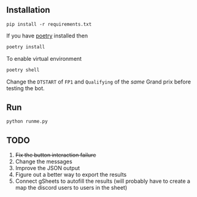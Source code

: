 ## Installation

```
pip install -r requirements.txt
```
If you have [poetry](https://python-poetry.org/) installed then
```bash
poetry install
```
To enable virtual environment
```bash
poetry shell
```


Change the `DTSTART` of `FP1` and `Qualifying` of the *same* Grand prix before testing the bot.

## Run
```
python runme.py
```

## TODO
1. ~~Fix the button interaction failure~~
1. Change the messages
1. Improve the JSON output
1. Figure out a better way to export the results
1. Connect gSheets to autofill the results (will probably have to create a map the discord users to users in the sheet)